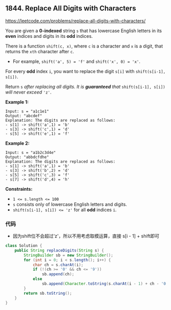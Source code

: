 ## 1844. Replace All Digits with Characters

https://leetcode.com/problems/replace-all-digits-with-characters/

You are given a **0-indexed** string `s` that has lowercase English letters in its **even** indices and digits in its **odd** indices.

There is a function `shift(c, x)`, where `c` is a character and `x` is a digit, that returns the `xth` character after `c`.

- For example, `shift('a', 5) = 'f'` and `shift('x', 0) = 'x'`.

For every **odd** index `i`, you want to replace the digit `s[i]` with `shift(s[i-1], s[i])`.

Return `s` *after replacing all digits. It is **guaranteed** that* `shift(s[i-1], s[i])` *will never exceed* `'z'`.

 

**Example 1:**

```
Input: s = "a1c1e1"
Output: "abcdef"
Explanation: The digits are replaced as follows:
- s[1] -> shift('a',1) = 'b'
- s[3] -> shift('c',1) = 'd'
- s[5] -> shift('e',1) = 'f'
```

**Example 2:**

```
Input: s = "a1b2c3d4e"
Output: "abbdcfdhe"
Explanation: The digits are replaced as follows:
- s[1] -> shift('a',1) = 'b'
- s[3] -> shift('b',2) = 'd'
- s[5] -> shift('c',3) = 'f'
- s[7] -> shift('d',4) = 'h'
```

 

**Constraints:**

- `1 <= s.length <= 100`
- `s` consists only of lowercase English letters and digits.
- `shift(s[i-1], s[i]) <= 'z'` for all **odd** indices `i`.



### 代码

- 因为shift位不会超过'z'，所以不用考虑取模运算，直接 s[i - 1] + shift即可

```java
class Solution {
    public String replaceDigits(String s) {
        StringBuilder sb = new StringBuilder();
        for (int i = 0; i < s.length(); i++) {
            char ch = s.charAt(i);
            if (!(ch >= '0' && ch <= '9'))
                sb.append(ch);
            else 
                sb.append(Character.toString(s.charAt(i - 1) + ch - '0'));
        }
        return sb.toString();
    }
}
```


